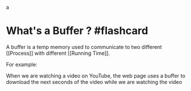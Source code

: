 a
# What's a Buffer ? #flashcard 

A buffer is a temp memory used to communicate to two different [[Process]] with different [[Running Time]].
<!--ID: 1683559069786-->


For example: 

When we are watching a video on YouTube, the web page uses a buffer to download the next seconds of the video while we are watching the video
<!--ID: 1681139122672-->


